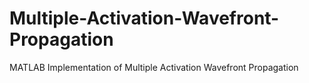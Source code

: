 # Multiple-Activation-Wavefront-Propagation
MATLAB Implementation of Multiple Activation Wavefront Propagation
